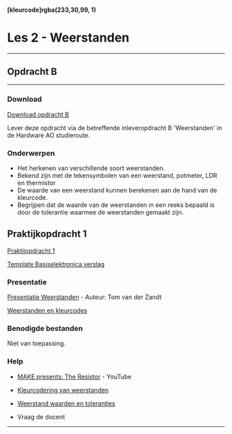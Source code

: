 #### [kleurcode]rgba(233,30,99, 1)

# Les 2 - Weerstanden

---
## Opdracht B
---

### Download

[Download opdracht B](https://elo.kw1c.nl/CMS/Studie/811%20ICT-Academie/811%20VakkenInhoud/%5BB.11%20HARa%5D%20Hardware%20AO/25187%20%C2%A0%20Applicatie-%20en%20mediaontwikkelaar/Periode%2002/Productie/02.%20Opdrachten/HardwareAO.opdrachtenB.docx)

Lever deze opdracht via de betreffende inleveropdracht B 'Weerstanden' in de Hardware AO studieroute.

### Onderwerpen
* Het herkenen van verschillende soort weerstanden.
* Bekend zijn met de tekensymbolen van een weerstand, potmeter, LDR en thermistor
* De waarde van een weerstand kunnen berekenen aan de hand van de kleurcode.
* Begrijpen dat de waarde van de weerstanden in een reeks bepaald is door de tolerantie waarmee de weerstanden gemaakt zijn.


## Praktijkopdracht 1

<a href="https://elo.kw1c.nl/CMS/Studie/811%20ICT-Academie/811%20VakkenInhoud/%5BB.11%20HARa%5D%20Hardware%20AO/25187%20%C2%A0%20Applicatie-%20en%20mediaontwikkelaar/Periode%2002/Productie/02.%20Opdrachten/Projectenbasiselektronica_opdracht01.pdf">Praktijopdracht 1</a>

[Template Basiselektronica verslag ](https://elo.kw1c.nl/CMS/Studie/811%20ICT-Academie/811%20VakkenInhoud/%5BB.11%20HARa%5D%20Hardware%20AO/25187%20%C2%A0%20Applicatie-%20en%20mediaontwikkelaar/Periode%2002/Productie/02.%20Opdrachten/Projectenbasiselektronica_verslag_template.docx) 



### Presentatie

[Presentatie Weerstanden](https://elo.kw1c.nl/CMS/Studie/811%20ICT-Academie/811%20VakkenInhoud/%5BB.11%20HARa%5D%20Hardware%20AO/25187%20%C2%A0%20Applicatie-%20en%20mediaontwikkelaar/Periode%2002/Productie/01.%20Reader/Tom/Weerstanden.pptx) - Auteur: Tom van der Zandt

[Weerstanden en kleurcodes](https://elo.kw1c.nl/CMS/Studie/811%20ICT-Academie/811%20VakkenInhoud/%5BB.11%20HARa%5D%20Hardware%20AO/25187%20%C2%A0%20Applicatie-%20en%20mediaontwikkelaar/Periode%2002/Productie/01.%20Reader/HARa02.Presentatie.Weerstanden.pdf)

### Benodigde bestanden
Niet van toepassing.

### Help
- [MAKE presents: The Resistor](https://www.youtube.com/watch?v=VPVoY1QROMg) - YouTube
- [Kleurcodering van weerstanden](https://www.weerstandcalculator.nl/)
- [Weerstand waarden en toleranties](http://www.logwell.com/tech/components/resistor_values.html)

- Vraag de docent

---
